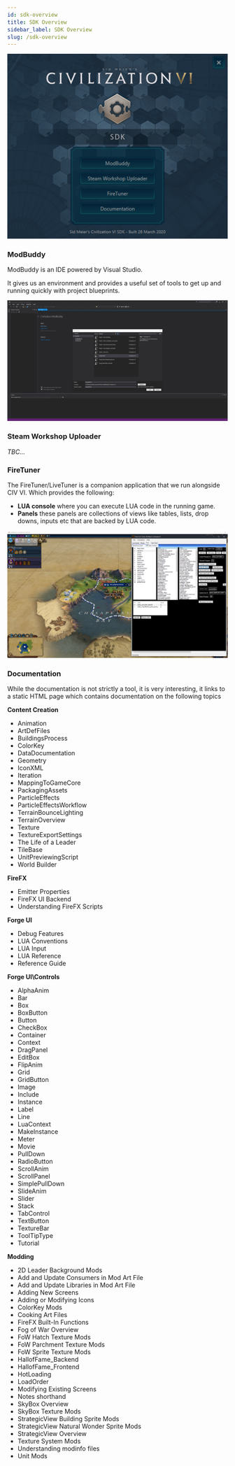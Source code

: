 ```yaml
---
id: sdk-overview
title: SDK Overview
sidebar_label: SDK Overview
slug: /sdk-overview
---
```


![sdk-menu](../static/img/civ-vi-sdk-menu.png)

### ModBuddy
ModBuddy is an IDE powered by Visual Studio.

It gives us an environment and provides a useful set of tools to get up and running quickly with project blueprints.

![sdk-modbuddy-example](../static/img/civ-vi-modbuddy-example.png)

### Steam Workshop Uploader

*TBC...*

### FireTuner
The FireTuner/LiveTuner is a companion application that we run alongside CIV VI. Which provides the following:
- **LUA console** where you can execute LUA code in the running game.
- **Panels** these panels are collections of views like tables, lists, drop downs, inputs etc that are backed by LUA code.

![sdk-firetuner-example](../static/img/civ-vi-firetuner-example.png)

### Documentation

While the documentation is not strictly a tool, it is very interesting, it links to a static HTML page which contains documentation on the following topics

**Content Creation**
- Animation
- ArtDefFiles
- BuildingsProcess
- ColorKey
- DataDocumentation
- Geometry
- IconXML
- Iteration
- MappingToGameCore
- PackagingAssets
- ParticleEffects
- ParticleEffectsWorkflow
- TerrainBounceLighting
- TerrainOverview
- Texture
- TextureExportSettings
- The Life of a Leader
- TileBase
- UnitPreviewingScript
- World Builder

**FireFX**
- Emitter Properties
- FireFX UI Backend
- Understanding FireFX Scripts

**Forge UI**
- Debug Features
- LUA Conventions
- LUA Input
- LUA Reference
- Reference Guide

**Forge UI\Controls**
- AlphaAnim
- Bar
- Box
- BoxButton
- Button
- CheckBox
- Container
- Context
- DragPanel
- EditBox
- FlipAnim
- Grid
- GridButton
- Image
- Include
- Instance
- Label
- Line
- LuaContext
- MakeInstance
- Meter
- Movie
- PullDown
- RadioButton
- ScrollAnim
- ScrollPanel
- SimplePullDown
- SlideAnim
- Slider
- Stack
- TabControl
- TextButton
- TextureBar
- ToolTipType
- Tutorial

**Modding**
- 2D Leader Background Mods
- Add and Update Consumers in Mod Art File
- Add and Update Libraries in Mod Art File
- Adding New Screens
- Adding or Modifying Icons
- ColorKey Mods
- Cooking Art Files
- FireFX Built-In Functions
- Fog of War Overview
- FoW Hatch Texture Mods
- FoW Parchment Texture Mods
- FoW Sprite Texture Mods
- HallofFame_Backend
- HallofFame_Frontend
- HotLoading
- LoadOrder
- Modifying Existing Screens
- Notes shorthand
- SkyBox Overview
- SkyBox Texture Mods
- StrategicView Building Sprite Mods
- StrategicView Natural Wonder Sprite Mods
- StrategicView Overview
- Texture System Mods
- Understanding modinfo files
- Unit Mods
